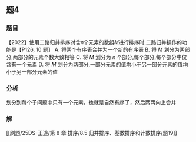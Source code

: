 ## 题4
### 题目
【2022】使用二路归并排序对含𝑛个元素的数组𝑀进行排序时,二路归并操作的功能是【P126, 10 题】
A. 将两个有序表合并为一个新的有序表 
B. 将 $M$ 划分为两部分,两部分的元素个数大致相等
C. 将 $M$ 划分为 $n$ 个部分,每个部分,每个部分中仅含有一个元素
D. 将 $M$ 划分为两部分,一部分元素的值均小于另一部分元素的值均小于另一部分元素的值
### 分析
划分到每个子问题中只有一个元素，也就是自然有序了，然后两两向上合并
### 解
[[刷题/25DS-王道/第 8 章 排序/8.5 归并排序、基数排序和计数排序/题19]]